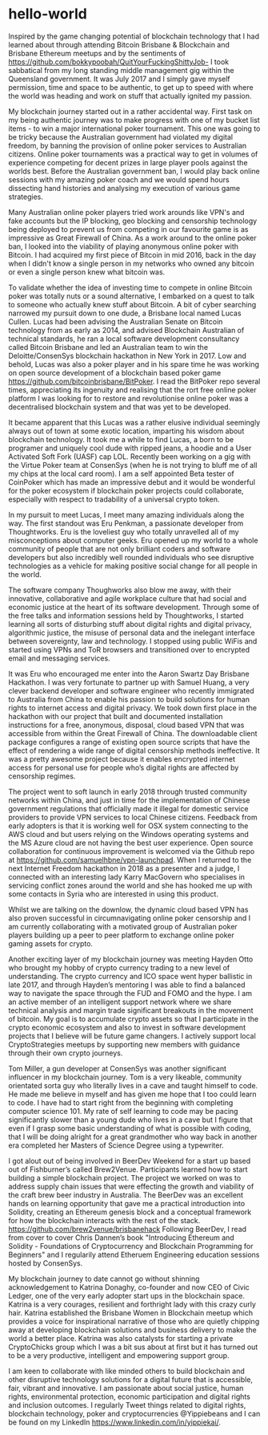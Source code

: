 # hello-world

Inspired by the game changing potential of blockchain technology that I had learned about through attending Bitcoin Brisbane & Blockchain and Brisbane Ethereum meetups and by the sentiments of https://github.com/bokkypoobah/QuitYourFuckingShittyJob- I took sabbatical from my long standing middle management gig within the Queensland government. It was July 2017 and I simply gave myself permission, time and space to be authentic, to get up to speed with where the world was heading and work on stuff that actually ignited my passion.

My blockchain journey started out in a rather accidental way. First task on my being authentic journey was to make progress with one of my bucket list items - to win a major international poker tournament. This one was going to be tricky because the Australian government had violated my digital freedom, by banning the provision of online poker services to Australian citizens. Online poker tournaments was a practical way to get in volumes of experience competing for decent prizes in large player pools against the worlds best. Before the Australian government ban, I would play back online sessions with my amazing poker coach and we would spend hours dissecting hand histories and analysing my execution of various game strategies. 

Many Australian online poker players tried work arounds like VPN's and fake accounts but the IP blocking, geo blocking and censorship technology being deployed to prevent us from competing in our favourite game is as impressive as Great Firewall of China. As a work around to the online poker ban, I looked into the viability of playing anonymous online poker with Bitcoin. I had acquired my first piece of Bitcoin in mid 2016, back in the day when I didn't know a single person in my networks who owned any bitcoin or even a single person knew what bitcoin was. 

To validate whether the idea of investing time to compete in online Bitcoin poker was totally nuts or a sound alternative, I embarked on a quest to talk to someone who actually knew stuff about Bitcoin. A bit of cyber searching narrowed my pursuit down to one dude, a Brisbane local named Lucas Cullen. Lucas had been advising the Australian Senate on Bitcoin technology from as early as 2014, and advised Blockchain Australian of technical standards, he ran a local software development consultancy called Bitcoin Brisbane and led an Australian team to win the Deloitte/ConsenSys blockchain hackathon in New York in 2017. Low and behold, Lucas was also a poker player and in his spare time he was working on open source development of a blockchain based poker game https://github.com/bitcoinbrisbane/BitPoker. I read the BitPoker repo several times, appreciating its ingenuity and realising that the rort free online poker platform I was looking for to restore and revolutionise online poker was a decentralised blockchain system and that was yet to be developed.

It became apparent that this Lucas was a rather elusive individual seemingly always out of town at some exotic location, imparting his wisdom about blockchain technology. It took me a while to find Lucas, a born to be programer and uniquely cool dude with ripped jeans, a hoodie and a User Activated Soft Fork (UASF) cap LOL. Recently been working on a gig with the Virtue Poker team at ConsenSys (when he is not trying to bluff me of all my chips at the local card room). I am a self appointed Beta tester of CoinPoker which has made an impressive debut and it would be wonderful for the poker ecosystem if blockchain poker projects could collaborate, especially with respect to tradability of a universal crypto token.  

In my pursuit to meet Lucas, I meet many amazing individuals along the way. The first standout was Eru Penkman, a passionate developer from Thoughtworks. Eru is the loveliest guy who totally unravelled all of my misconceptions about computer geeks. Eru opened up my world to a whole community of people that are not only brilliant coders and software developers but also incredibly well rounded individuals who see disruptive technologies as a vehicle for making positive social change for all people in the world. 

The software company Thoughworks also blow me away, with their innovative, collaborative and agile workplace culture that had social and economic justice at the heart of its software development. Through some of the free talks and information sessions held by Thoughtworks, I started learning all sorts of disturbing stuff about digital rights and digital privacy, algorithmic justice, the misuse of personal data and the inelegant interface between sovereignty, law and technology. I stopped using public WiFis and started using VPNs and ToR browsers and transitioned over to encrypted email and messaging services. 

It was Eru who encouraged me enter into the Aaron Swartz Day Brisbane Hackathon. I was very fortunate to partner up with Samuel Huang, a very clever backend developer and software engineer who recently immigrated to Australia from China to enable his passion to build solutions for human rights to internet access and digital privacy. We took down first place in the hackathon with our project that built and documented installation instructions for a free, anonymous, disposal, cloud based VPN that was accessible from within the Great Firewall of China. The downloadable client package configures a range of existing open source scripts that have the effect of rendering a wide range of digital censorship methods ineffective. It was a pretty awesome project because it enables encrypted internet access for personal use for people who’s digital rights are affected by censorship regimes.

The project went to soft launch in early 2018 through trusted community networks within China, and just in time for the implementation of Chinese government regulations that officially made it illegal for domestic service providers to provide VPN services to local Chinese citizens. Feedback from early adopters is that it is working well for OSX system connecting to the AWS cloud and but users relying on the Windows operating systems and the MS Azure cloud are not having the best user experience. Open source collaboration for continuous improvement is welcomed via the Github repo at https://github.com/samuelhbne/vpn-launchpad. When I returned to the next Internet Freedom hackathon in 2018 as a presenter and a judge, I connected with an interesting lady Karry MacGovern who specialises in servicing conflict zones around the world and she has hooked me up with some contacts in Syria who are interested in using this product.

Whilst we are talking on the downlow, the dynamic cloud based VPN has also proven successful in circumnavigating online poker censorship and I am currently collaborating with a motivated group of Australian poker players building up a peer to peer platform to exchange online poker gaming assets for crypto.

Another exciting layer of my blockchain journey was meeting Hayden Otto who brought my hobby of crypto currency trading to a new level of understanding. The crypto currency and ICO space went hyper ballistic in late 2017, and through Hayden’s mentoring I was able to find a balanced way to navigate the space through the FUD and FOMO and the hype. I am an active member of an intelligent support network where we share technical analysis and margin trade significant breakouts in the movement of bitcoin. My goal is to accumulate crypto assets so that I participate in the crypto economic ecosystem and also to invest in software development projects that I believe will be future game changers. I actively support local CryptoStrategies meetups by supporting new members with guidance through their own crypto journeys.

Tom Miller, a gun developer at ConsenSys was another significant influencer in my blockchain journey. Tom is a very likeable, community orientated sorta guy who literally lives in a cave and taught himself to code. He made me believe in myself and has given me hope that I too could learn to code. I have had to start right from the beginning with completing computer science 101. My rate of self learning to code may be pacing significantly slower than a young dude who lives in a cave but I figure that even if I grasp some basic understanding of what is possible with coding, that I will be doing alright for a great grandmother who way back in another era completed her Masters of Science Degree using a typewriter.

I got alout out of being involved in BeerDev Weekend for a start up based out of Fishburner’s called Brew2Venue. Participants learned how to start building a simple blockchain project. The project we worked on was to address supply chain issues that were effecting the growth and viability of the craft brew beer industry in Australia. The BeerDev was an excellent hands on learning opportunity that gave me a practical introduction into Solidity, creating an Ethereum genesis block and a conceptual framework for how the blockchain interacts with the rest of the stack. https://github.com/brew2venue/brisbanehack  Following BeerDev, I read from cover to cover Chris Dannen’s book "Introducing Ethereum and Solidity - Foundations of Cryptocurrency and Blockchain Programming for Beginners" and I regularily attend Etheruem Engineering education sessions hosted by ConsenSys.

My blockchain journey to date cannot go without shinning acknowledgement to Katrina Donaghy, co-founder and now CEO of Civic Ledger, one of the very early adopter start ups in the blockchain space. Katrina is a very courages, resilient and forthright lady with this crazy curly hair. Katrina established the Brisbane Women in Blockchain meetup which provides a voice for  inspirational narrative of those who are quietly chipping away at developing blockchain solutions and business delivery to make the world a better place. Katrina was also catalysts for starting a private CryptoChicks group which I was a bit sus about at first but it has turned out to be a very productive, intelligent and empowering support group.

I am keen to collaborate with like minded others to build blockchain and other disruptive technology solutions for a digital future that is accessible, fair, vibrant and innovative. I am passionate about social justice, human rights, environmental protection, economic participation and digital rights and inclusion outcomes. I regularly Tweet things related to digital rights, blockchain technology, poker and cryptocurrencies @Yippiebeans and I can be found on my LinkedIn https://www.linkedin.com/in/yippiekai/. 
